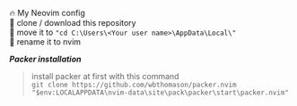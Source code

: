 🔥 My Neovim config  
🚀 clone / download this repository  
📑 move it to `"cd C:\Users\<Your user name>\AppData\Local\"`  
📝 rename it to nvim  

***Packer installation***  
> install packer at first
> with this command  
> `git clone https://github.com/wbthomason/packer.nvim "$env:LOCALAPPDATA\nvim-data\site\pack\packer\start\packer.nvim"`
